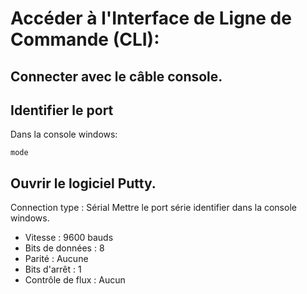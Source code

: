 # Accéder à l'Interface de Ligne de Commande (CLI):

## Connecter avec le câble console.

## Identifier le port
Dans la console windows:
    
    mode

## Ouvrir le logiciel Putty.

  Connection type : Sérial
  Mettre le port série identifier dans la console windows.

   * Vitesse : 9600 bauds
   * Bits de données : 8
   *  Parité : Aucune
   *  Bits d'arrêt : 1
   *  Contrôle de flux : Aucun
